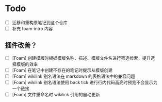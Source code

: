 # Todo

- [ ] 迁移和重构原笔记到这个仓库
- [ ] 补充 foam-intro 内容

## 插件改善？

- [ ] [Foam] 创建模版时根据模版名称、描述、模版文件名进行筛选检索，提升选择模版的效率
- [ ] [Foam] 在笔记中创建不存在的笔记时提示从模版创建
- [ ] [Foam] wikilink 别名语法在 markdown 的表格语法中的兼容问题
- [ ] [Foam] wikilink 别名语法使用 back tick 进行行内代码高亮时预览不会显示为一个链接
- [ ] [Foam] 文件重命名时 wikilink 引用的自动更新
